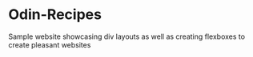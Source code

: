 # Odin-Recipes
Sample website showcasing div layouts as well as creating flexboxes to create pleasant websites
